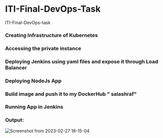 # ITI-Final-DevOps-Task
ITI-Final-DevOps-task 

### Creating Infrastructure of Kubernetes

### Accessing the private instance

### Deploying Jenkins using yaml files and expose it through Load Balancer

### Deploying NodeJs App 

### Build image and push it to my DockerHub " salashraf"

### Running App in Jenkins 

### Output: 


![Screenshot from 2023-02-27 18-15-04](https://user-images.githubusercontent.com/119735396/221620561-7c43e4cb-933b-4df0-b5d5-b26e0e269865.png)

